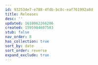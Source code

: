```yaml
---
id: 932534e7-e788-4fdb-bc8c-eaf761992a8d
title: Releases
desc: ''
updated: 1610062266206
created: 1595984607503
stub: false
nav_order: 8
has_collection: true
sort_by: date
sort_order: reverse
expand_exclude: true
---
```



